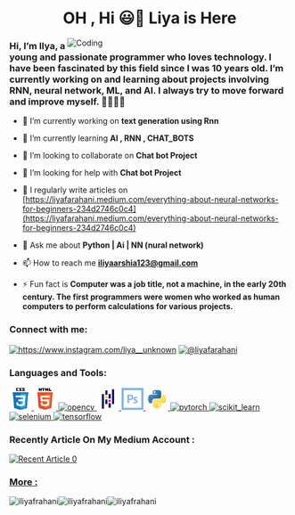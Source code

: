 <h1 align="center">OH , Hi 😃👋 Liya is Here</h1>
<img align="right" alt="Coding" width="400" src="https://64.media.tumblr.com/054e827b66435f6782ec67fb788f20a3/tumblr_mzb9avELJk1qza1qzo1_400.gifv"</img>
<h3 align="left">Hi, I’m Ilya, a young and passionate programmer who loves technology. I have been fascinated by this field since I was 10 years old. I’m currently working on and learning about projects involving RNN, neural network, ML, and AI. I always try to move forward and improve myself. 🚀👨‍💻🧠
</h3>

- 🔭 I’m currently working on **text generation using Rnn**

- 🌱 I’m currently learning **AI , RNN , CHAT_BOTS**

- 👯 I’m looking to collaborate on **Chat bot Project**

- 🤝 I’m looking for help with **Chat bot Project**

- 📝 I regularly write articles on [https://liyafarahani.medium.com/everything-about-neural-networks-for-beginners-234d2746c0c4](https://liyafarahani.medium.com/everything-about-neural-networks-for-beginners-234d2746c0c4)

- 💬 Ask me about **Python | Ai | NN (nural network)**

- 📫 How to reach me **iliyaarshia123@gmail.com**

- ⚡ Fun fact is **Computer was a job title, not a machine, in the early 20th century. The first programmers were women who worked as human computers to perform calculations for various projects.**


<h3 align="left">Connect with me:</h3>
<p align="left">
<a href="https://instagram.com/https://www.instagram.com/liya__unknown" target="blank"><img align="center" src="https://raw.githubusercontent.com/rahuldkjain/github-profile-readme-generator/master/src/images/icons/Social/instagram.svg" alt="https://www.instagram.com/liya__unknown" height="30" width="40" /></a>
<a href="https://medium.com/@liyafarahani" target="blank"><img align="center" src="https://raw.githubusercontent.com/rahuldkjain/github-profile-readme-generator/master/src/images/icons/Social/medium.svg" alt="@liyafarahani" height="30" width="40" /></a>
</p>

<h3 align="left">Languages and Tools:</h3>
<p align="left"> <a href="https://www.w3schools.com/css/" target="_blank" rel="noreferrer"> <img src="https://raw.githubusercontent.com/devicons/devicon/master/icons/css3/css3-original-wordmark.svg" alt="css3" width="40" height="40"/> </a> <a href="https://www.w3.org/html/" target="_blank" rel="noreferrer"> <img src="https://raw.githubusercontent.com/devicons/devicon/master/icons/html5/html5-original-wordmark.svg" alt="html5" width="40" height="40"/> </a> <a href="https://opencv.org/" target="_blank" rel="noreferrer"> <img src="https://www.vectorlogo.zone/logos/opencv/opencv-icon.svg" alt="opencv" width="40" height="40"/> </a> <a href="https://pandas.pydata.org/" target="_blank" rel="noreferrer"> <img src="https://raw.githubusercontent.com/devicons/devicon/2ae2a900d2f041da66e950e4d48052658d850630/icons/pandas/pandas-original.svg" alt="pandas" width="40" height="40"/> </a> <a href="https://www.photoshop.com/en" target="_blank" rel="noreferrer"> <img src="https://raw.githubusercontent.com/devicons/devicon/master/icons/photoshop/photoshop-line.svg" alt="photoshop" width="40" height="40"/> </a> <a href="https://www.python.org" target="_blank" rel="noreferrer"> <img src="https://raw.githubusercontent.com/devicons/devicon/master/icons/python/python-original.svg" alt="python" width="40" height="40"/> </a> <a href="https://pytorch.org/" target="_blank" rel="noreferrer"> <img src="https://www.vectorlogo.zone/logos/pytorch/pytorch-icon.svg" alt="pytorch" width="40" height="40"/> </a> <a href="https://scikit-learn.org/" target="_blank" rel="noreferrer"> <img src="https://upload.wikimedia.org/wikipedia/commons/0/05/Scikit_learn_logo_small.svg" alt="scikit_learn" width="40" height="40"/> </a> <a href="https://www.selenium.dev" target="_blank" rel="noreferrer"> <img src="https://raw.githubusercontent.com/detain/svg-logos/780f25886640cef088af994181646db2f6b1a3f8/svg/selenium-logo.svg" alt="selenium" width="40" height="40"/> </a> <a href="https://www.tensorflow.org" target="_blank" rel="noreferrer"> <img src="https://www.vectorlogo.zone/logos/tensorflow/tensorflow-icon.svg" alt="tensorflow" width="40" height="40"/> </a> </p>

<h3  align = "left">Recently Article On My Medium Account :</h3>
<a target="_blank" href="https://github-readme-medium-recent-article.vercel.app/medium/@liyafarahani/0"><img src="https://github-readme-medium-recent-article.vercel.app/medium/@liyafarahani/0" alt="Recent Article 0"> 

<h3  align = "left">More :</h3>


<img align="left" src="https://github-readme-stats.vercel.app/api?username=iliyafrahani&show_icons=true&locale=en" alt="iliyafrahani" />

<img align="left" src="https://github-readme-streak-stats.herokuapp.com/?user=iliyafrahani&" alt="iliyafrahani" />
  
<img align="left" src="https://github-readme-stats.vercel.app/api/top-langs?username=iliyafrahani&show_icons=true&locale=en&layout=compact" alt="iliyafrahani" />
